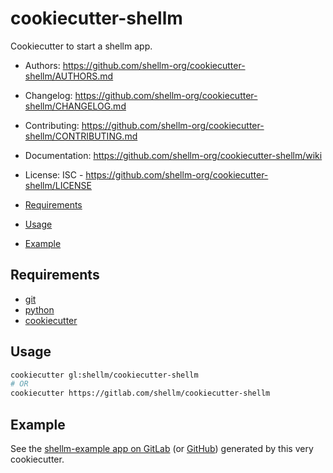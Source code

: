 # cookiecutter-shellm
Cookiecutter to start a shellm app.

- Authors: https://github.com/shellm-org/cookiecutter-shellm/AUTHORS.md
- Changelog: https://github.com/shellm-org/cookiecutter-shellm/CHANGELOG.md
- Contributing: https://github.com/shellm-org/cookiecutter-shellm/CONTRIBUTING.md
- Documentation: https://github.com/shellm-org/cookiecutter-shellm/wiki
- License: ISC - https://github.com/shellm-org/cookiecutter-shellm/LICENSE

- [Requirements](#requirements)
- [Usage](#usage)
- [Example](#example)

## Requirements
- [git](https://git-scm.com/downloads)
- [python](https://www.python.org/downloads/)
- [cookiecutter](https://github.com/audreyr/cookiecutter)

## Usage
```bash
cookiecutter gl:shellm/cookiecutter-shellm
# OR
cookiecutter https://gitlab.com/shellm/cookiecutter-shellm
```

## Example
See the [shellm-example app on GitLab](https://gitlab.com/shellm/example-shellm)
(or [GitHub](https://github.com/shellm-org/example-shellm))
generated by this very cookiecutter.
